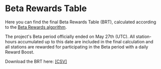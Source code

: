 # Beta Rewards Table <Badge type="warning" text="Calculated 2024-04-01" />

Here you can find the final Beta Rewards Table (BRT), calculated according to the
[Beta Rewards algorithm](/docs/station-rewards.html#beta-rewards).

The project's Beta period officially ended on May 27th (UTC). All station-hours accumulated up to 
this date are included in the final calculation and all stations are rewarded for 
participating in the Beta period with a daily Reward Boost.

Download the BRT here: [[CSV]](/wxm-brt-final.csv)

